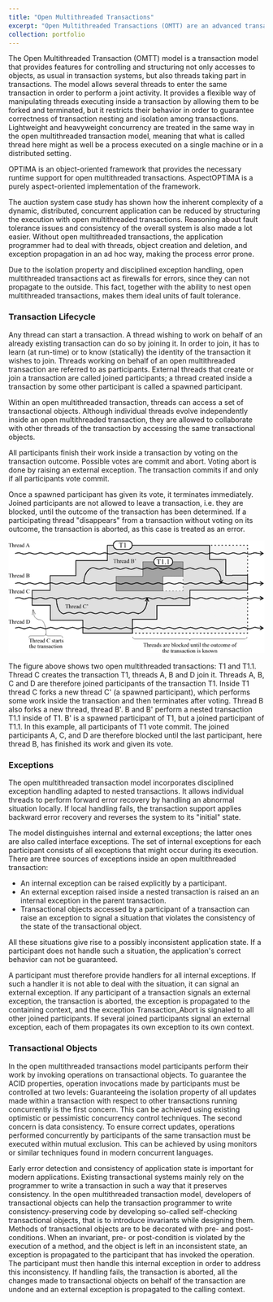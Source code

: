```yaml
---
title: "Open Multithreaded Transactions"
excerpt: "Open Multithreaded Transactions (OMTT) are an advanced transaction model that provides features for controlling and structuring not only access to objects, as usual in transaction systems, but also threads taking part in transactions. Due to the isolation property and disciplined exception handling, OMTTs constitute ideal units of fault tolerance for structuring the execution of loosely coupled cooperative and competitive concurrent systems."
collection: portfolio
---
```


The Open Multithreaded Transaction (OMTT) model is a transaction model that provides features for controlling and structuring not only accesses to objects, as usual in transaction systems, but also threads taking part in transactions. The model allows several threads to enter the same transaction in order to perform a joint activity. It provides a flexible way of manipulating threads executing inside a transaction by allowing them to be forked and terminated, but it restricts their behavior in order to guarantee correctness of transaction nesting and isolation among transactions. Lightweight and heavyweight concurrency are treated in the same way in the open multithreaded transaction model, meaning that what is called thread here might as well be a process executed on a single machine or in a distributed setting.

OPTIMA is an object-oriented framework that provides the necessary runtime support for open multithreaded transactions. AspectOPTIMA is a purely aspect-oriented implementation of the framework.

The auction system case study has shown how the inherent complexity of a dynamic, distributed, concurrent application can be reduced by structuring the execution with open multithreaded transactions. Reasoning about fault tolerance issues and consistency of the overall system is also made a lot easier. Without open multithreaded transactions, the application programmer had to deal with threads, object creation and deletion, and exception propagation in an ad hoc way, making the process error prone.

Due to the isolation property and disciplined exception handling, open multithreaded transactions act as firewalls for errors, since they can not propagate to the outside. This fact, together with the ability to nest open multithreaded transactions, makes them ideal units of fault tolerance.

### Transaction Lifecycle

Any thread can start a transaction. A thread wishing to work on behalf of an already existing transaction can do so by joining it. In order to join, it has to learn (at run-time) or to know (statically) the identity of the transaction it wishes to join. Threads working on behalf of an open multithreaded transaction are referred to as participants. External threads that create or join a transaction are called joined participants; a thread created inside a transaction by some other participant is called a spawned participant.

Within an open multithreaded transaction, threads can access a set of transactional objects. Although individual threads evolve independently inside an open multithreaded transaction, they are allowed to collaborate with other threads of the transaction by accessing the same transactional objects.

All participants finish their work inside a transaction by voting on the transaction outcome. Possible votes are commit and abort. Voting abort is done by raising an external exception. The transaction commits if and only if all participants vote commit.

Once a spawned participant has given its vote, it terminates immediately. Joined participants are not allowed to leave a transaction, i.e. they are blocked, until the outcome of the transaction has been determined. If a participating thread "disappears" from a transaction without voting on its outcome, the transaction is aborted, as this case is treated as an error.

<img src="/images/omtt_fig1.png"><br>

The figure above shows two open multithreaded transactions: T1 and T1.1. Thread C creates the transaction T1, threads A, B and D join it. Threads A, B, C and D are therefore joined participants of the transaction T1. Inside T1 thread C forks a new thread C' (a spawned participant), which performs some work inside the transaction and then terminates after voting. Thread B also forks a new thread, thread B'. B and B' perform a nested transaction T1.1 inside of T1. B' is a spawned participant of T1, but a joined participant of T1.1. In this example, all participants of T1 vote commit. The joined participants A, C, and D are therefore blocked until the last participant, here thread B, has finished its work and given its vote.

### Exceptions

The open multithreaded transaction model incorporates disciplined exception handling adapted to nested transactions. It allows individual threads to perform forward error recovery by handling an abnormal situation locally. If local handling fails, the transaction support applies backward error recovery and reverses the system to its "initial" state.

The model distinguishes internal and external exceptions; the latter ones are also called interface exceptions. The set of internal exceptions for each participant consists of all exceptions that might occur during its execution. There are three sources of exceptions inside an open multithreaded transaction:

* An internal exception can be raised explicitly by a participant.
* An external exception raised inside a nested transaction is raised an an internal exception in the parent transaction.
* Transactional objects accessed by a participant of a transaction can raise an exception to signal a situation that violates the consistency of the state of the transactional object.

All these situations give rise to a possibly inconsistent application state. If a participant does not handle such a situation, the application's correct behavior can not be guaranteed.

A participant must therefore provide handlers for all internal exceptions. If such a handler it is not able to deal with the situation, it can signal an external exception. If any participant of a transaction signals an external exception, the transaction is aborted, the exception is propagated to the containing context, and the exception Transaction_Abort is signaled to all other joined participants. If several joined participants signal an external exception, each of them propagates its own exception to its own context.

### Transactional Objects

In the open multithreaded transactions model participants perform their work by invoking operations on transactional objects. To guarantee the ACID properties, operation invocations made by participants must be controlled at two levels: Guaranteeing the isolation property of all updates made within a transaction with respect to other transactions running concurrently is the first concern. This can be achieved using existing optimistic or pessimistic concurrency control techniques. The second concern is data consistency. To ensure correct updates, operations performed concurrently by participants of the same transaction must be executed within mutual exclusion. This can be achieved by using monitors or similar techniques found in modern concurrent languages.

Early error detection and consistency of application state is important for modern applications. Existing transactional systems mainly rely on the programmer to write a transaction in such a way that it preserves consistency. In the open multithreaded transaction model, developers of transactional objects can help the transaction programmer to write consistency-preserving code by developing so-called self-checking transactional objects, that is to introduce invariants while designing them. Methods of transactional objects are to be decorated with pre- and post-conditions. When an invariant, pre- or post-condition is violated by the execution of a method, and the object is left in an inconsistent state, an exception is propagated to the participant that has invoked the operation. The participant must then handle this internal exception in order to address this inconsistency. If handling fails, the transaction is aborted, all the changes made to transactional objects on behalf of the transaction are undone and an external exception is propagated to the calling context.
